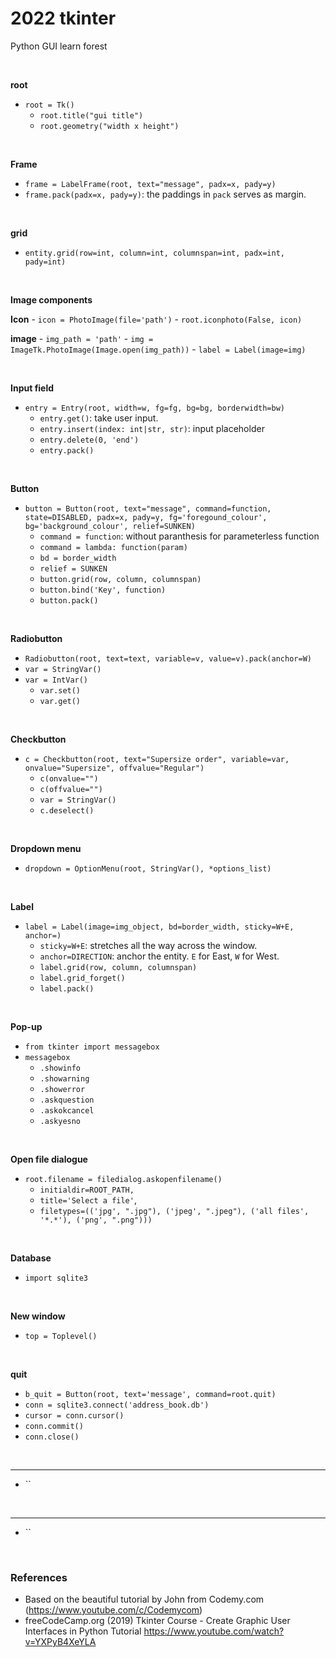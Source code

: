 # 2022 tkinter
 Python GUI learn forest

<br>


**root**

  - `root = Tk()`
    - `root.title("gui title")`
    - `root.geometry("width x height")`


<br>

**Frame**

  - `frame = LabelFrame(root, text="message", padx=x, pady=y)`
  - `frame.pack(padx=x, pady=y)`: the paddings in `pack` serves as margin. 

<br>

**grid**

  - `entity.grid(row=int, column=int, columnspan=int, padx=int, pady=int)`

<br>

**Image components**

  **Icon**
    - `icon = PhotoImage(file='path')`
    - `root.iconphoto(False, icon)`

  **image**
    - `img_path = 'path'`
    - `img = ImageTk.PhotoImage(Image.open(img_path))`
    - `label = Label(image=img)`

<br>

**Input field**

  - `entry = Entry(root, width=w, fg=fg, bg=bg, borderwidth=bw)`
    - `entry.get()`: take user input.
    - `entry.insert(index: int|str, str)`: input placeholder
    - `entry.delete(0, 'end')` 
    - `entry.pack()`
    

<br>

**Button**

  - `button = Button(root, text="message", command=function, state=DISABLED, padx=x, pady=y, fg='foregound_colour', bg='background_colour', relief=SUNKEN)`
    - `command = function`: without paranthesis for parameterless function 
    - `command = lambda: function(param)`
    - `bd = border_width`
    - `relief = SUNKEN`
    - `button.grid(row, column, columnspan)`
    - `button.bind('Key', function)`
    - `button.pack()`

<br>

**Radiobutton**

  - `Radiobutton(root, text=text, variable=v, value=v).pack(anchor=W)`
  - `var = StringVar()`
  - `var = IntVar()`
    - `var.set()`
    - `var.get()`

<br>

**Checkbutton**

  - `c = Checkbutton(root, text="Supersize order", variable=var, onvalue="Supersize", offvalue="Regular")`
    - `c(onvalue="")`
    - `c(offvalue="")`
    - `var = StringVar()`
    - `c.deselect()`

<br>

**Dropdown menu**

  - `dropdown = OptionMenu(root, StringVar(), *options_list)`

<br>

**Label**

  - `label = Label(image=img_object, bd=border_width, sticky=W+E, anchor=)`
    - `sticky=W+E`: stretches all the way across the window.
    - `anchor=DIRECTION`: anchor the entity. `E` for East, `W` for West.
    - `label.grid(row, column, columnspan)`
    - `label.grid_forget()`
    - `label.pack()`

<br>

**Pop-up**

  - `from tkinter import messagebox`
  - `messagebox`
    - `.showinfo`
    - `.showarning`
    - `.showerror`
    - `.askquestion`
    - `.askokcancel`
    - `.askyesno`

<br>

**Open file dialogue**

  - `root.filename = filedialog.askopenfilename()`
    - `initialdir=ROOT_PATH,`
    - `title='Select a file'`,
    - `filetypes=(('jpg', ".jpg"), ('jpeg', ".jpeg"), ('all files', '*.*'), ('png', ".png")))`

<br>

**Database**

  - `import sqlite3`

<br>

**New window**

  - `top = Toplevel()`

<br>

**quit**

  - `b_quit = Button(root, text='message', command=root.quit)`
  - `conn = sqlite3.connect('address_book.db')`
  - `cursor = conn.cursor()`
  - `conn.commit()`
  - `conn.close()`


<br>

****

  - ``

<br>


****

  - ``

<br>



### References
 
  - Based on the beautiful tutorial by John from Codemy.com (https://www.youtube.com/c/Codemycom)
  - freeCodeCamp.org (2019) Tkinter Course - Create Graphic User Interfaces in Python Tutorial https://www.youtube.com/watch?v=YXPyB4XeYLA
